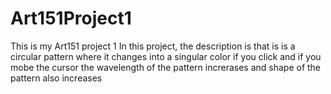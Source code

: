 # Art151Project1
This is my Art151 project 1
In this project, the description is that is  is a circular pattern where it changes into a singular color if you click and if you mobe the cursor the wavelength of the pattern increrases and shape of the pattern also increases
